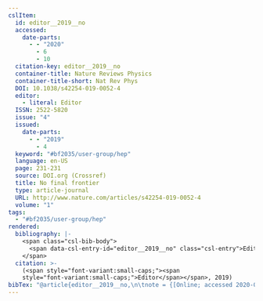 ```yaml
---
cslItem:
  id: editor__2019__no
  accessed:
    date-parts:
      - - "2020"
        - 6
        - 10
  citation-key: editor__2019__no
  container-title: Nature Reviews Physics
  container-title-short: Nat Rev Phys
  DOI: 10.1038/s42254-019-0052-4
  editor:
    - literal: Editor
  ISSN: 2522-5820
  issue: "4"
  issued:
    date-parts:
      - - "2019"
        - 4
  keyword: "#bf2035/user-group/hep"
  language: en-US
  page: 231-231
  source: DOI.org (Crossref)
  title: No final frontier
  type: article-journal
  URL: http://www.nature.com/articles/s42254-019-0052-4
  volume: "1"
tags:
  - "#bf2035/user-group/hep"
rendered:
  bibliography: |-
    <span class="csl-bib-body">
      <span data-csl-entry-id="editor__2019__no" class="csl-entry">Editor (Hrsg.). <span class='date-bib'>(2019)</span>. <span class='title'><b>No final frontier</b></span>. <i>Nature Reviews Physics</i>, <i>1</i>(4), 231–231. <span class='URL'><a href='https://doi.org/10.1038/s42254-019-0052-4'>LINK</a></span></span>
    </span>
  citation: >-
    (<span style="font-variant:small-caps;"><span
    style="font-variant:small-caps;">Editor</span></span>, 2019)
bibTex: "@article{editor__2019__no,\n\tnote = {[Online; accessed 2020-06-10]},\n\tjournal = {Nature Reviews Physics},\n\tdoi = {10.1038/s42254-019-0052-4},\n\teditor = {{Editor}},\n\tissn = {2522-5820},\n\tnumber = {4},\n\tyear = {2019},\n\tmonth = {4},\n\tpages = {231--231},\n\ttitle = {No final frontier},\n\turl = {http://www.nature.com/articles/s42254-019-0052-4},\n\thowpublished = {http://www.nature.com/articles/s42254-019-0052-4},\n\tvolume = {1},\n}\n\n"
---
```

